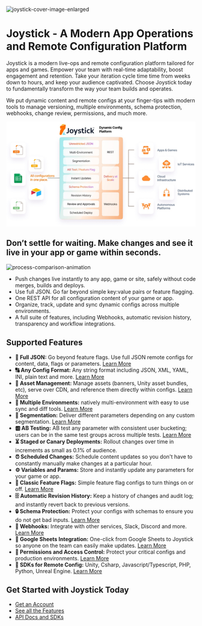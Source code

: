 ![joystick-cover-image-enlarged](https://github.com/getjoystick/.github/assets/127026916/a2bced52-7e61-4ffd-b2b5-2ba1fec8c73b)

# Joystick - A Modern App Operations and Remote Configuration Platform

Joystick is a modern live-ops and remote configuration platform tailored for apps and games. Empower your team with real-time adaptability, boost engagement and retention. Take your iteration cycle time time from weeks down to hours, and keep your audience captivated. Choose Joystick today to fundamentally transform the way your team builds and operates.

We put dynamic content and remote configs at your finger-tips with modern tools to manage versioning, multiple environments, schema protection, webhooks, change review, permissions, and much more.

![Joystick](https://github.com/getjoystick/.github/blob/main/img/joystick-platform.png?raw=true)

## Don’t settle for waiting. Make changes and see it live in your app or game within seconds.

![process-comparison-animation](https://github.com/getjoystick/.github/assets/127026916/13957eec-9d6f-4d7a-bb4c-3ee30e211e7c)

- Push changes live instantly to any app, game or site, safely without code merges, builds and deploys.
- Use full JSON. Go far beyond simple key:value pairs or feature flagging.
- One REST API for all configuration content of your game or app.
- Organize, track, update and sync dynamic configs across multiple environments.
- A full suite of features, including Webhooks, automatic revision history, transparency and workflow integrations.

## Supported Features

- **📝 Full JSON:** Go beyond feature flags. Use full JSON remote configs for content, data, flags or parameters. [Learn More](https://docs.getjoystick.com/content-management-configs/)
- **🔠 Any Config Format:** Any string format including JSON, XML, YAML, INI, plain text and more. [Learn More](https://docs.getjoystick.com/content-management-configs-string/)
- **📁 Asset Management:** Manage assets (banners, Unity asset bundles, etc), serve over CDN, and reference them directly within configs. [Learn More](https://docs.getjoystick.com/asset-management/)
- **🔀 Multiple Environments:** natively multi-environment with easy to use sync and diff tools. [Learn More](https://docs.getjoystick.com/content-management-environments/)
- **🎯 Segmentation:** Deliver different parameters depending on any custom segmentation. [Learn More](https://docs.getjoystick.com/dynamic-content-key-concepts/)
- **🆎 AB Testing:** AB test any parameter with consistent user bucketing; users can be in the same test groups across multiple tests. [Learn More](https://docs.getjoystick.com/dynamic-content-key-concepts/)
- **⏳ Staged or Canary Deployments:** Rollout changes over time in increments as small as 0.1% of audience. 
- **⏰️ Scheduled Changes:** Schedule content updates so you don't have to constantly manually make changes at a particular hour.
- **⚙️ Variables and Params:** Store and instantly update any parameters for your game or app.
- **🚩 Classic Feature Flags:** Simple feature flag configs to turn things on or off. [Learn More](https://docs.getjoystick.com/knowledge-remote-configuration-for-feature-flagging/)
- **🗄️ Automatic Revision History:** Keep a history of changes and audit log; and instantly revert back to previous versions.
- **🔒 Schema Protection:** Protect your configs with schemas to ensure you do not get bad inputs. [Learn More](https://docs.getjoystick.com/feature-schema-protection-for-json-configuration/) 
- **🔗 Webhooks:** Integrate with other services, Slack, Discord and more. [Learn More](https://docs.getjoystick.com/feature-webhooks-for-remote-config/)
- **🔢 Google Sheets Integration:** One-click from Google Sheets to Joystick so anyone on the team can easily make updates. [Learn More](https://docs.getjoystick.com/integration-google-sheets/)
- **👥 Permissions and Access Control:** Protect your critical configs and production environments. [Learn More](https://docs.getjoystick.com/content-management-permissions/)
- **📱 SDKs for Remote Config:** Unity, Csharp, Javascript/Typescript, PHP, Python, Unreal Engine. [Learn More](https://docs.getjoystick.com/integration-guide/)

## Get Started with Joystick Today

- [Get an Account](https://app.getjoystick.com/onboarding)
- [See all the Features](https://www.getjoystick.com/features)
- [API Docs and SDKs](https://docs.getjoystick.com)

